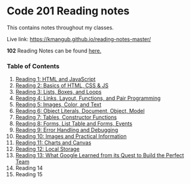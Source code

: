 # Code 201 Reading notes

This contains notes throughout my classes. 

Live link: https://kmangub.github.io/reading-notes-master/

**102** Reading Notes can be found [here.](https://kmangub.github.io/reading-notes/)

### Table of Contents


1. [Reading 1: HTML and JavaScript](class-01.md)
2. [Reading 2: Basics of HTML, CSS & JS](class-02.md)
3. [Reading 3: Lists, Boxes, and Loops](class-03.md)
4. [Reading 4: Links, Layout, Functions, and Pair Programming](class-04.md)
5. [Reading 5: Images, Color, and Text](class-05.md)
6. [Reading 6: Object Literals, Document, Object, Model](class-06.md)
7. [Reading 7: Tables, Constructor Functions](class-07.md)
8. [Reading 8: Forms, List Table and Forms, Events](class-08.md) 
9. [Reading 9: Error Handling and Debugging](class-09.md)
10. [Reading 10: Images and Practical Information](class-10.md)
11. [Reading 11: Charts and Canvas](class-11.md)
12. [Reading 12: Local Storage](class-12.md)
13. [Reading 13: What Google Learned from its Quest to Build the Perfect Team](class-13.md)
14. Reading 14
15. Reading 15
